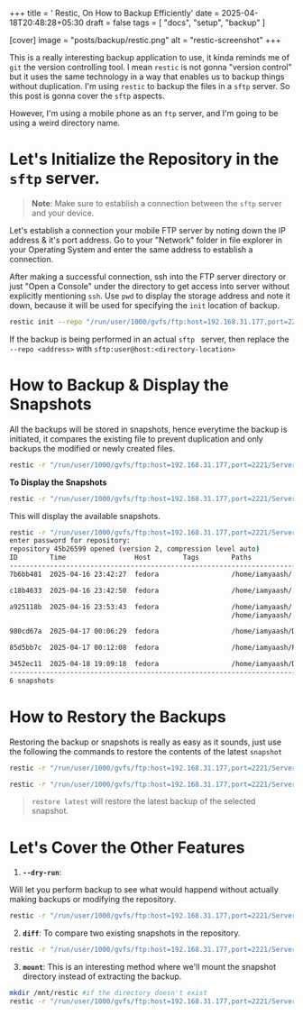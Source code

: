 +++
title = ' Restic, On How to Backup Efficiently'
date = 2025-04-18T20:48:28+05:30
draft = false
tags = [ "docs", "setup", "backup" ]

[cover]
image = "posts/backup/restic.png"
alt = "restic-screenshot"
+++

This is a really interesting backup application to use, it kinda reminds me of `git` the version controlling tool. I mean `restic` is not gonna "version control" but it uses the same technology in a way that enables us to backup things without duplication. I'm using `restic` to backup the files in a `sftp` server. So this post is gonna cover the `sftp` aspects.

However, I'm using a mobile phone as an `ftp` server, and I'm going to be using a weird directory name.

# Let's Initialize the Repository in the `sftp` server.
> **Note**: Make sure to establish a connection between the `sftp` server and your device.

Let's establish a connection your mobile FTP server by noting down the IP address & it's port address. Go to your "Network" folder in file explorer in your Operating System and enter the same address to establish a connection.

After making a successful connection, ssh into the FTP server directory or just "Open a Console" under the directory to get access into server without explicitly mentioning `ssh`. Use `pwd` to display the storage address and note it down, because it will be used for specifying the `init` location of backup.

```sh
restic init --repo "/run/user/1000/gvfs/ftp:host=192.168.31.177,port=2221/Server
```
If the backup is being performed in an actual `sftp ` server, then replace the `--repo <address>` with `sftp:user@host:<directory-location>`

# How to Backup & Display the Snapshots
All the backups will be stored in snapshots, hence everytime the backup is initiated, it compares the existing file to prevent duplication and only backups the modified or newly created files.
```sh
restic -r "/run/user/1000/gvfs/ftp:host=192.168.31.177,port=2221/Server" backup --verbose ~/Documents/ ~/Pictures
```

**To Display the Snapshots**
```sh
restic -r "/run/user/1000/gvfs/ftp:host=192.168.31.177,port=2221/Server" snapshots
```
This will display the available snapshots.
```sh
restic -r "/run/user/1000/gvfs/ftp:host=192.168.31.177,port=2221/Server" snapshots 
enter password for repository: 
repository 45b26599 opened (version 2, compression level auto)
ID        Time                 Host        Tags        Paths                     Size
--------------------------------------------------------------------------------------------
7b6bb481  2025-04-16 23:42:27  fedora                  /home/iamyaash/.ssh       48.436 KiB

c18b4633  2025-04-16 23:42:50  fedora                  /home/iamyaash/.gnupg     67.951 KiB

a925118b  2025-04-16 23:53:43  fedora                  /home/iamyaash/.task      704.182 KiB
                                                       /home/iamyaash/.taskrc

980cd67a  2025-04-17 00:06:29  fedora                  /home/iamyaash/Documents  204.987 MiB

85d5bb7c  2025-04-17 00:12:08  fedora                  /home/iamyaash/Pictures   127.424 MiB

3452ec11  2025-04-18 19:09:18  fedora                  /home/iamyaash/Downloads  198.870 MiB
--------------------------------------------------------------------------------------------
6 snapshots
```

# How to Restory the Backups
Restoring the backup or snapshots is really as easy as it sounds, just use the following the commands to restore the contents of the latest `snapshot`
```sh
restic -r "/run/user/1000/gvfs/ftp:host=192.168.31.177,port=2221/Server" restore a925118b --target /home/iamyaash
```
```sh
restic -r "/run/user/1000/gvfs/ftp:host=192.168.31.177,port=2221/Server" restore latest a925118b --target /home/iamyaash
```
> `restore latest` will restore the latest backup of the selected snapshot.

# Let's Cover the Other Features
1. **`--dry-run`**:

Will let you perform backup to see what would happend without actually making backups or modifying the repository.

```sh
restic -r "/run/user/1000/gvfs/ftp:host=192.168.31.177,port=2221/Server" --dry-run --verbose | grep added
```

2. **`diff`**:
To compare two existing snapshots in the repository.
```sh
restic -r "/run/user/1000/gvfs/ftp:host=192.168.31.177,port=2221/Server" diff 980cd67a 85d5bb7c
```

3. **`mount`**:
This is an interesting method where we'll mount the snapshot directory instead of extracting the backup.
```sh
mkdir /mnt/restic #if the directory doesn't exist
restic -r "/run/user/1000/gvfs/ftp:host=192.168.31.177,port=2221/Server" mount /mnt/restic
```

